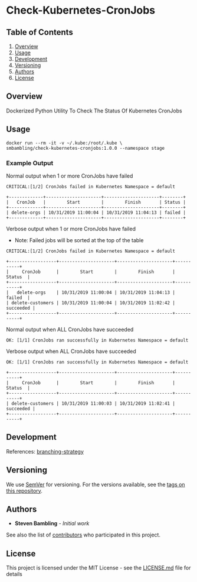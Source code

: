 # Check-Kubernetes-CronJobs

## Table of Contents

1. [Overview](#overview)
1. [Usage](#usage)
1. [Development](#development)
1. [Versioning](#versioning)
1. [Authors](#authors)
1. [License](#license)

## Overview

Dockerized Python Utility To Check The Status Of Kubernetes CronJobs

## Usage

```
docker run --rm -it -v ~/.kube:/root/.kube \
smbambling/check-kubernetes-cronjobs:1.0.0 --namespace stage
```

### Example Output

Normal output when 1 or more CronJobs have failed

```
CRITICAL:[1/2] CronJobs failed in Kubernetes Namespace = default

+-------------+---------------------+---------------------+--------+
|   CronJob   |        Start        |        Finish       | Status |
+-------------+---------------------+---------------------+--------+
| delete-orgs | 10/31/2019 11:00:04 | 10/31/2019 11:04:13 | failed |
+-------------+---------------------+---------------------+--------+
```

Verbose output when 1 or more CronJobs have failed

 * Note: Failed jobs will be sorted at the top of the table

```
CRITICAL:[1/2] CronJobs failed in Kubernetes Namespace = default

+------------------+---------------------+---------------------+-----------+
|     CronJob      |        Start        |        Finish       |   Status  |
+------------------+---------------------+---------------------+-----------+
|   delete-orgs    | 10/31/2019 11:00:04 | 10/31/2019 11:04:13 |   failed  |
| delete-customers | 10/31/2019 11:00:04 | 10/31/2019 11:02:42 | succeeded |
+------------------+---------------------+---------------------+-----------+
```

Normal output when ALL CronJobs have succeeded

```
OK: [1/1] CronJobs ran successfully in Kubernetes Namespace = default
```

Verbose output when ALL CronJobs have succeeded

```
OK: [1/1] CronJobs ran successfully in Kubernetes Namespace = default

+------------------+---------------------+---------------------+-----------+
|     CronJob      |        Start        |        Finish       |   Status  |
+------------------+---------------------+---------------------+-----------+
| delete-customers | 10/31/2019 11:00:03 | 10/31/2019 11:02:41 | succeeded |
+------------------+---------------------+---------------------+-----------+
```

## Development

References:
  [branching-strategy](https://github.com/mobify/branching-strategy/blob/master/release-deployment.md)


## Versioning

We use [SemVer](http://semver.org/) for versioning. For the versions available, see the [tags on this repository](https://github.com/smbambling/check-kubernetes-cronjobs/tags). 

## Authors

* **Steven Bambling** - *Initial work*

See also the list of [contributors](https://github.com/smbambling/check-kubernetes-cronjobs/contributors) who participated in this project.

## License
This project is licensed under the MIT License - see the [LICENSE.md](./LICENSE.md) file for details